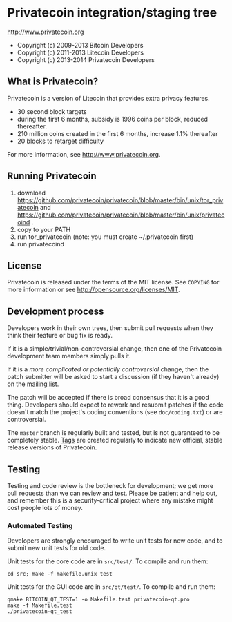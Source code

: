 Privatecoin integration/staging tree
================================

http://www.privatecoin.org

* Copyright (c) 2009-2013 Bitcoin Developers
* Copyright (c) 2011-2013 Litecoin Developers
* Copyright (c) 2013-2014 Privatecoin Developers

What is Privatecoin?
----------------

Privatecoin is a version of Litecoin that provides extra privacy features.
 - 30 second block targets
 - during the first 6 months, subsidy is 1996 coins per block, reduced thereafter.
 - 210 million coins created in the first 6 months, increase 1.1% thereafter
 - 20 blocks to retarget difficulty

For more information, see http://www.privatecoin.org.

Running Privatecoin
----------------

1. download https://github.com/privatecoin/privatecoin/blob/master/bin/unix/tor_privatecoin and https://github.com/privatecoin/privatecoin/blob/master/bin/unix/privatecoind .
2. copy to your PATH
3. run tor_privatecoin (note: you must create ~/.privatecoin first)
4. run privatecoind


License
-------

Privatecoin is released under the terms of the MIT license. See `COPYING` for more
information or see http://opensource.org/licenses/MIT.

Development process
-------------------

Developers work in their own trees, then submit pull requests when they think
their feature or bug fix is ready.

If it is a simple/trivial/non-controversial change, then one of the Privatecoin
development team members simply pulls it.

If it is a *more complicated or potentially controversial* change, then the patch
submitter will be asked to start a discussion (if they haven't already) on the
[mailing list](http://sourceforge.net/mailarchive/forum.php?forum_name=bitcoin-development).

The patch will be accepted if there is broad consensus that it is a good thing.
Developers should expect to rework and resubmit patches if the code doesn't
match the project's coding conventions (see `doc/coding.txt`) or are
controversial.

The `master` branch is regularly built and tested, but is not guaranteed to be
completely stable. [Tags](https://github.com/bitcoin/bitcoin/tags) are created
regularly to indicate new official, stable release versions of Privatecoin.

Testing
-------

Testing and code review is the bottleneck for development; we get more pull
requests than we can review and test. Please be patient and help out, and
remember this is a security-critical project where any mistake might cost people
lots of money.

### Automated Testing

Developers are strongly encouraged to write unit tests for new code, and to
submit new unit tests for old code.

Unit tests for the core code are in `src/test/`. To compile and run them:

    cd src; make -f makefile.unix test

Unit tests for the GUI code are in `src/qt/test/`. To compile and run them:

    qmake BITCOIN_QT_TEST=1 -o Makefile.test privatecoin-qt.pro
    make -f Makefile.test
    ./privatecoin-qt_test

